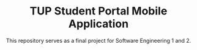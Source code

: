 <h1 align="center">TUP Student Portal Mobile Application</h1>
<p align="center">This repository serves as a final project for Software Engineering 1 and 2.</p>
